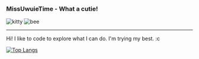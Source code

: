 ### MissUwuieTime - What a cutie! 
![kitty](https://user-images.githubusercontent.com/87099578/188251382-b6f19a47-146f-4c99-98c5-165a30b15c05.png)
![bee](https://user-images.githubusercontent.com/87099578/173204163-1c64988b-1bbe-493d-b473-4b3cc74ab4b9.png)

---
Hi! I like to code to explore what I can do. I'm trying my best. :c

[![Top Langs](https://github-readme-stats.vercel.app/api/top-langs/?username=MissUwuieTime&langs_count=10&hide=html,scss&theme=omni)](https://github.com/anuraghazra/github-readme-stats)

<!--
**MissUwuieTime/MissUwuieTime** is a ✨ _special_ ✨ repository because its `README.md` (this file) appears on your GitHub profile.

Here are some ideas to get you started:

- 🔭 I’m currently working on ...
- 🌱 I’m currently learning ...
- 👯 I’m looking to collaborate on ...
- 🤔 I’m looking for help with ...
- 💬 Ask me about ...
- 📫 How to reach me: ...
- 😄 Pronouns: ...
- ⚡ Fun fact: ...
-->
